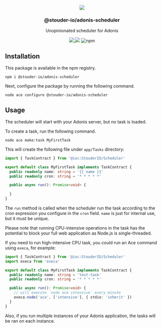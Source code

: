 <div align="center">
  <img src="https://user-images.githubusercontent.com/2575182/211221271-5d656097-335d-4ea4-9957-746e6166fb4e.png" />
  <h3>@stouder-io/adonis-scheduler</h3>
  <p>Unopinionated scheduler for Adonis</p>
  <a href="https://www.npmjs.com/package/@stouder-io/adonis-scheduler">
    <img src="https://img.shields.io/npm/v/@stouder-io/adonis-scheduler.svg?style=for-the-badge&logo=npm" />
  </a>
  <img src="https://img.shields.io/npm/l/@stouder-io/adonis-scheduler?color=blueviolet&style=for-the-badge" />
  <img alt="npm" src="https://img.shields.io/npm/dt/@stouder-io/adonis-scheduler?style=for-the-badge">
</div>

## Installation
This package is available in the npm registry.
```
npm i @stouder-io/adonis-scheduler
```

Next, configure the package by running the following command.
```
node ace configure @stouder-io/adonis-scheduler
```

## Usage
The scheduler will start with your Adonis server, but no task is loaded.

To create a task, run the following command.
```
node ace make:task MyFirstTask
```

This will create the following file under `app/Tasks` directory:
```ts
import { TaskContract } from '@ioc:StouderIO/Scheduler'

export default class MyFirstTask implements TaskContract {
  public readonly name: string = '{{ name }}'
  public readonly cron: string = '* * * * *'

  public async run(): Promise<void> {
    
  }
}
```

The `run` method is called when the scheduler run the task according to the cron expression you configure in the `cron` field. `name` is just for internal use, but it must be unique.

Please note that running CPU-intensive operations in the task has the potential to block your full web application as Node.js is single-threaded.

If you need to run high-intensive CPU task, you could run an Ace command using `execa`, for example:
```ts
import { TaskContract } from '@ioc:StouderIO/Scheduler'
import execa from 'execa'

export default class MyFirstTask implements TaskContract {
  public readonly name: string = 'test-task'
  public readonly cron: string = '* * * * *'

  public async run(): Promise<void> {
    // will execute `node ace intensive` every minute
    execa.node('ace', ['intensive'], { stdio: 'inherit' })
  }
}
```

Also, if you run multiple instances of your Adonis application, the tasks will be ran on each instance.